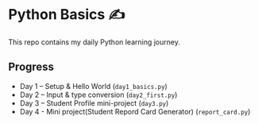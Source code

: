 # Python Basics ✍️
This repo contains my daily Python learning journey.
## Progress
- Day 1 – Setup & Hello World (`day1_basics.py`)
- Day 2 – Input & type conversion (`day2_first.py`)
- Day 3 – Student Profile mini-project (`day3.py`)
- Day 4 - Mini project(Student Repord Card Generator) (`report_card.py`)
